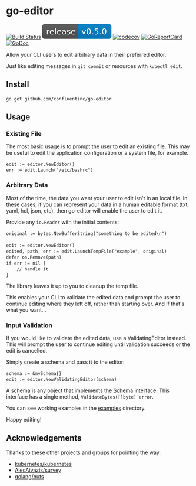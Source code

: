 # go-editor

[![Build Status](https://confluentinc.semaphoreci.com/badges/go-editor.svg?style=shields&key=33117e69-c18d-479e-86dc-12662827185c)](https://semaphoreci.com/confluentinc/go-editor)
![Release](release.svg)
[![codecov](https://codecov.io/gh/confluentinc/go-editor/branch/master/graph/badge.svg)](https://codecov.io/gh/confluentinc/go-editor)
[![GoReportCard](https://goreportcard.com/badge/github.com/confluentinc/go-editor)](https://goreportcard.com/report/github.com/confluentinc/go-editor)
[![GoDoc](https://godoc.org/github.com/confluentinc/go-editor?status.svg)](https://godoc.org/github.com/confluentinc/go-editor)

Allow your CLI users to edit arbitrary data in their preferred editor.

Just like editing messages in `git commit` or resources with `kubectl edit`.

## Install

    go get github.com/confluentinc/go-editor

## Usage

### Existing File

The most basic usage is to prompt the user to edit an existing file. This may
be useful to edit the application configuration or a system file, for example.

    edit := editor.NewEditor()
    err := edit.Launch("/etc/bashrc")

### Arbitrary Data

Most of the time, the data you want your user to edit isn't in an local file.
In these cases, if you can represent your data in a human editable format
(txt, yaml, hcl, json, etc), then go-editor will enable the user to edit it.

Provide any `io.Reader` with the initial contents:

	original := bytes.NewBufferString("something to be edited\n")

	edit := editor.NewEditor()
	edited, path, err := edit.LaunchTempFile("example", original)
	defer os.Remove(path)
	if err != nil {
	    // handle it
	}


The library leaves it up to you to cleanup the temp file.

This enables your CLI to validate the edited data and prompt the user to
continue editing where they left off, rather than starting over. And if
that's what you want...

### Input Validation

If you would like to validate the edited data, use a ValidatingEditor instead.
This will prompt the user to continue editing until validation succeeds or
the edit is cancelled.

Simply create a schema and pass it to the editor:

    schema := &mySchema{}
    edit := editor.NewValidatingEditor(schema)

A schema is any object that implements the [Schema](./interfaces.go) interface.
This interface has a single method, `ValidateBytes([]byte) error`.

You can see working examples in the [examples](./examples) directory.

Happy editing!

## Acknowledgements

Thanks to these other projects and groups for pointing the way.

* [kubernetes/kubernetes](https://github.com/kubernetes/kubernetes)
* [AlecAivazis/survey](https://github.com/AlecAivazis/survey)
* [golang/nuts](https://groups.google.com/forum/#!topic/golang-nuts/cuAEvgqqYFU)
